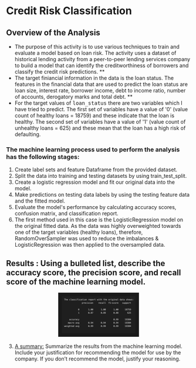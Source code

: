 # Credit Risk Classification
## Overview of the Analysis 
* The purpose of this activity is to use various techniques to train and evaluate a model based on loan risk. The activity uses a dataset of historical lending activity from a peer-to-peer lending services company to build a model that can identify the creditworthiness of borrowers and classify the credit risk predictions. **
* The target finiancial information in the data is the loan status. The features in the financial data that are used to predict the loan status are loan size, interest rate, borrower income,  debt to income ratio, number of accounts, derogatory marks and total debt. **
* For the target values of <samp>loan_status</samp> there are two variables which I have tried to predict. The first set of variables have a value of '0' (value count of healthy loans = 18759) and these indicate that the loan is healthy. The second set of variables have a value of '1' (value count of unhealthy loans = 625) and these mean that the loan has a high risk of defaulting.

### The machine learning process used to perform the analysis has the following stages: 
1. Create label sets and feature Dataframe from the provided dataset.
2. Split the data into training and testing datasets by using train_test_split.
3. Create a logistic regression model and fit our original data into the model.
4. Make predictions on testing data labels by using the testing feature data and the fitted model.
5. Evaluate the model's performance by calculating accuracy scores, confusion matrix, and classification report.
6. The first method used in this case is the LogisticRegression model on the original fitted data. As the data was highly overweighted towards one of the target variables (healthy loans), therefore, RandomOverSampler was used to reduce the imbalances & LogisticRegression was then applied to the oversampled data.

## Results : Using a bulleted list, describe the accuracy score, the precision score, and recall score of the machine learning model.

<p align="center">
<img src="https://github.com/molleighH/credit-risk-classification/blob/main/Credit_Risk/Resources/original_data_classification_report.png" width="200" height="100" border="10"/>
</p>



3. <ins>A summary:</ins> Summarize the results from the machine learning model. Include your justification for recommending the model for use by the company. If you don’t recommend the model, justify your reasoning.

